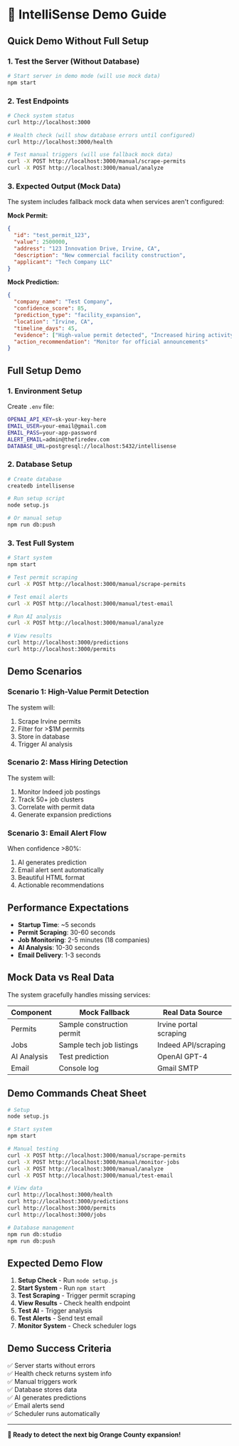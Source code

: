 # 🚀 IntelliSense Demo Guide

## Quick Demo Without Full Setup

### 1. Test the Server (Without Database)
```bash
# Start server in demo mode (will use mock data)
npm start
```

### 2. Test Endpoints
```bash
# Check system status
curl http://localhost:3000

# Health check (will show database errors until configured)
curl http://localhost:3000/health

# Test manual triggers (will use fallback mock data)
curl -X POST http://localhost:3000/manual/scrape-permits
curl -X POST http://localhost:3000/manual/analyze
```

### 3. Expected Output (Mock Data)
The system includes fallback mock data when services aren't configured:

**Mock Permit:**
```json
{
  "id": "test_permit_123",
  "value": 2500000,
  "address": "123 Innovation Drive, Irvine, CA",
  "description": "New commercial facility construction",
  "applicant": "Tech Company LLC"
}
```

**Mock Prediction:**
```json
{
  "company_name": "Test Company",
  "confidence_score": 85,
  "prediction_type": "facility_expansion",
  "location": "Irvine, CA",
  "timeline_days": 45,
  "evidence": ["High-value permit detected", "Increased hiring activity"],
  "action_recommendation": "Monitor for official announcements"
}
```

## Full Setup Demo

### 1. Environment Setup
Create `.env` file:
```bash
OPENAI_API_KEY=sk-your-key-here
EMAIL_USER=your-email@gmail.com
EMAIL_PASS=your-app-password
ALERT_EMAIL=admin@thefiredev.com
DATABASE_URL=postgresql://localhost:5432/intellisense
```

### 2. Database Setup
```bash
# Create database
createdb intellisense

# Run setup script
node setup.js

# Or manual setup
npm run db:push
```

### 3. Test Full System
```bash
# Start system
npm start

# Test permit scraping
curl -X POST http://localhost:3000/manual/scrape-permits

# Test email alerts
curl -X POST http://localhost:3000/manual/test-email

# Run AI analysis
curl -X POST http://localhost:3000/manual/analyze

# View results
curl http://localhost:3000/predictions
curl http://localhost:3000/permits
```

## Demo Scenarios

### Scenario 1: High-Value Permit Detection
The system will:
1. Scrape Irvine permits
2. Filter for >$1M permits
3. Store in database
4. Trigger AI analysis

### Scenario 2: Mass Hiring Detection
The system will:
1. Monitor Indeed job postings
2. Track 50+ job clusters
3. Correlate with permit data
4. Generate expansion predictions

### Scenario 3: Email Alert Flow
When confidence >80%:
1. AI generates prediction
2. Email alert sent automatically
3. Beautiful HTML format
4. Actionable recommendations

## Performance Expectations

- **Startup Time**: ~5 seconds
- **Permit Scraping**: 30-60 seconds
- **Job Monitoring**: 2-5 minutes (18 companies)
- **AI Analysis**: 10-30 seconds
- **Email Delivery**: 1-3 seconds

## Mock Data vs Real Data

The system gracefully handles missing services:

| Component | Mock Fallback | Real Data Source |
|-----------|---------------|------------------|
| Permits | Sample construction permit | Irvine portal scraping |
| Jobs | Sample tech job listings | Indeed API/scraping |
| AI Analysis | Test prediction | OpenAI GPT-4 |
| Email | Console log | Gmail SMTP |

## Demo Commands Cheat Sheet

```bash
# Setup
node setup.js

# Start system  
npm start

# Manual testing
curl -X POST http://localhost:3000/manual/scrape-permits
curl -X POST http://localhost:3000/manual/monitor-jobs
curl -X POST http://localhost:3000/manual/analyze
curl -X POST http://localhost:3000/manual/test-email

# View data
curl http://localhost:3000/health
curl http://localhost:3000/predictions
curl http://localhost:3000/permits
curl http://localhost:3000/jobs

# Database management
npm run db:studio
npm run db:push
```

## Expected Demo Flow

1. **Setup Check** - Run `node setup.js`
2. **Start System** - Run `npm start`  
3. **Test Scraping** - Trigger permit scraping
4. **View Results** - Check health endpoint
5. **Test AI** - Trigger analysis
6. **Test Alerts** - Send test email
7. **Monitor System** - Check scheduler logs

## Demo Success Criteria

✅ Server starts without errors  
✅ Health check returns system info  
✅ Manual triggers work  
✅ Database stores data  
✅ AI generates predictions  
✅ Email alerts send  
✅ Scheduler runs automatically  

---

**🎯 Ready to detect the next big Orange County expansion!** 